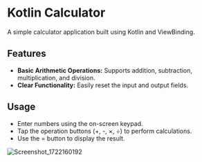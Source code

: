 # Kotlin Calculator

A simple calculator application built using Kotlin and ViewBinding.

## Features

- **Basic Arithmetic Operations:** Supports addition, subtraction, multiplication, and division.
- **Clear Functionality:** Easily reset the input and output fields.
## Usage

- Enter numbers using the on-screen keypad.
- Tap the operation buttons (+, -, ×, ÷) to perform calculations.
- Use the = button to display the result.

![Screenshot_1722160192](https://github.com/user-attachments/assets/ae7a1b55-aadb-440f-8368-bfff11f61ea6)
